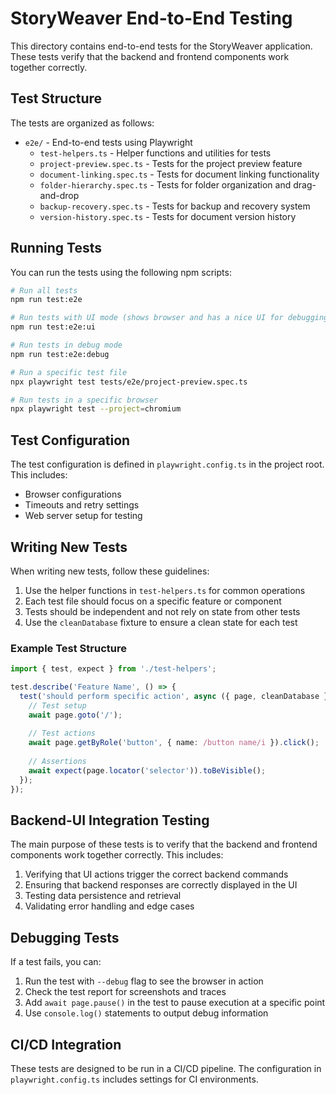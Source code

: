 # StoryWeaver End-to-End Testing

This directory contains end-to-end tests for the StoryWeaver application. These tests verify that the backend and frontend components work together correctly.

## Test Structure

The tests are organized as follows:

- `e2e/` - End-to-end tests using Playwright
  - `test-helpers.ts` - Helper functions and utilities for tests
  - `project-preview.spec.ts` - Tests for the project preview feature
  - `document-linking.spec.ts` - Tests for document linking functionality
  - `folder-hierarchy.spec.ts` - Tests for folder organization and drag-and-drop
  - `backup-recovery.spec.ts` - Tests for backup and recovery system
  - `version-history.spec.ts` - Tests for document version history

## Running Tests

You can run the tests using the following npm scripts:

```bash
# Run all tests
npm run test:e2e

# Run tests with UI mode (shows browser and has a nice UI for debugging)
npm run test:e2e:ui

# Run tests in debug mode
npm run test:e2e:debug

# Run a specific test file
npx playwright test tests/e2e/project-preview.spec.ts

# Run tests in a specific browser
npx playwright test --project=chromium
```

## Test Configuration

The test configuration is defined in `playwright.config.ts` in the project root. This includes:

- Browser configurations
- Timeouts and retry settings
- Web server setup for testing

## Writing New Tests

When writing new tests, follow these guidelines:

1. Use the helper functions in `test-helpers.ts` for common operations
2. Each test file should focus on a specific feature or component
3. Tests should be independent and not rely on state from other tests
4. Use the `cleanDatabase` fixture to ensure a clean state for each test

### Example Test Structure

```typescript
import { test, expect } from './test-helpers';

test.describe('Feature Name', () => {
  test('should perform specific action', async ({ page, cleanDatabase }) => {
    // Test setup
    await page.goto('/');
    
    // Test actions
    await page.getByRole('button', { name: /button name/i }).click();
    
    // Assertions
    await expect(page.locator('selector')).toBeVisible();
  });
});
```

## Backend-UI Integration Testing

The main purpose of these tests is to verify that the backend and frontend components work together correctly. This includes:

1. Verifying that UI actions trigger the correct backend commands
2. Ensuring that backend responses are correctly displayed in the UI
3. Testing data persistence and retrieval
4. Validating error handling and edge cases

## Debugging Tests

If a test fails, you can:

1. Run the test with `--debug` flag to see the browser in action
2. Check the test report for screenshots and traces
3. Add `await page.pause()` in the test to pause execution at a specific point
4. Use `console.log()` statements to output debug information

## CI/CD Integration

These tests are designed to be run in a CI/CD pipeline. The configuration in `playwright.config.ts` includes settings for CI environments.
